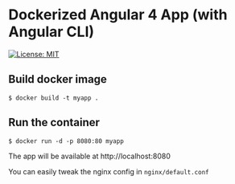 
# Dockerized Angular 4 App (with Angular CLI)

[![License: MIT](https://img.shields.io/badge/License-MIT-blue.svg)](https://opensource.org/licenses/MIT)

## Build docker image

```
$ docker build -t myapp . 
```

## Run the container

```
$ docker run -d -p 8080:80 myapp
```


The app will be available at http://localhost:8080

You can easily tweak the nginx config in ```nginx/default.conf```

